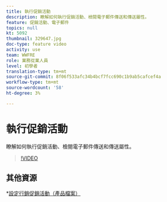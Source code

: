 ```yaml
---
title: 執行促銷活動
description: 瞭解如何執行促銷活動、檢閱電子郵件傳送和傳送屬性。
feature: 促銷活動、電子郵件
topics: null
kt: 5092
thumbnail: 329647.jpg
doc-type: feature video
activity: use
team: WWFRE
role: 業務從業人員
level: 初學者
translation-type: tm+mt
source-git-commit: 8f06f533afc34b4bcf7fcc690c1b9ab5cafcef4a
workflow-type: tm+mt
source-wordcount: '58'
ht-degree: 3%

---
```


# 執行促銷活動

瞭解如何執行促銷活動、檢閱電子郵件傳送和傳送屬性。

>[!VIDEO](https://video.tv.adobe.com/v/329647?quality=12)

## 其他資源

*[設定行銷促銷活動（產品檔案）](https://experienceleague.adobe.com/docs/campaign-classic/using/orchestrating-campaigns/orchestrate-campaigns/setting-up-marketing-campaigns.html?lang=en#orchestrating-campaigns)

